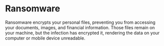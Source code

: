 # Ransomware
Ransomware encrypts your personal files, preventing you from accessing your documents, images, and financial information. Those files remain on your machine, but the infection has encrypted it, rendering the data on your computer or mobile device unreadable.
